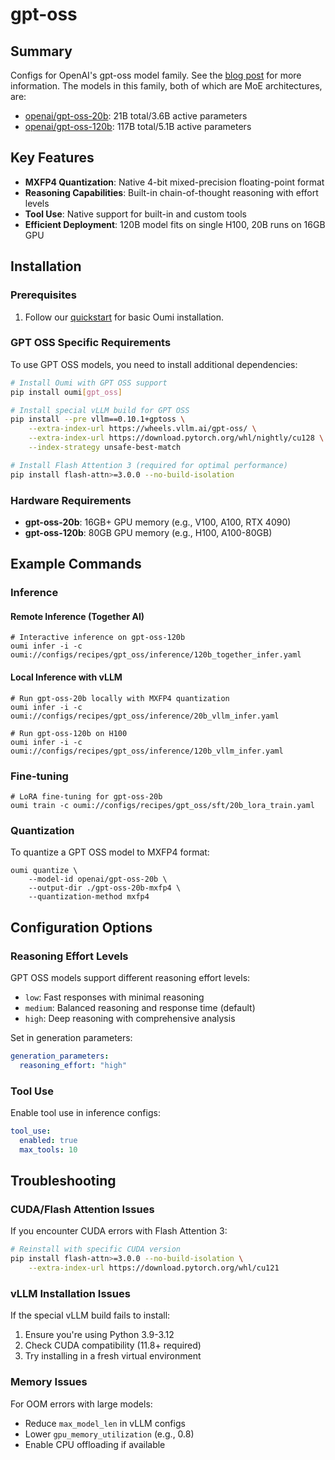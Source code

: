 # gpt-oss

## Summary

Configs for OpenAI's gpt-oss model family. See the [blog post](https://huggingface.co/blog/welcome-openai-gpt-oss) for more information. The models in this family, both of which are MoE architectures, are:

- [openai/gpt-oss-20b](https://huggingface.co/openai/gpt-oss-20b): 21B total/3.6B active parameters
- [openai/gpt-oss-120b](https://huggingface.co/openai/gpt-oss-120b): 117B total/5.1B active parameters

## Key Features

- **MXFP4 Quantization**: Native 4-bit mixed-precision floating-point format
- **Reasoning Capabilities**: Built-in chain-of-thought reasoning with effort levels
- **Tool Use**: Native support for built-in and custom tools
- **Efficient Deployment**: 120B model fits on single H100, 20B runs on 16GB GPU

## Installation

### Prerequisites

1. Follow our [quickstart](https://oumi.ai/docs/en/latest/get_started/quickstart.html) for basic Oumi installation.

### GPT OSS Specific Requirements

To use GPT OSS models, you need to install additional dependencies:

```bash
# Install Oumi with GPT OSS support
pip install oumi[gpt_oss]

# Install special vLLM build for GPT OSS
pip install --pre vllm==0.10.1+gptoss \
    --extra-index-url https://wheels.vllm.ai/gpt-oss/ \
    --extra-index-url https://download.pytorch.org/whl/nightly/cu128 \
    --index-strategy unsafe-best-match

# Install Flash Attention 3 (required for optimal performance)
pip install flash-attn>=3.0.0 --no-build-isolation
```

### Hardware Requirements

- **gpt-oss-20b**: 16GB+ GPU memory (e.g., V100, A100, RTX 4090)
- **gpt-oss-120b**: 80GB GPU memory (e.g., H100, A100-80GB)

## Example Commands

### Inference

#### Remote Inference (Together AI)

```shell
# Interactive inference on gpt-oss-120b
oumi infer -i -c oumi://configs/recipes/gpt_oss/inference/120b_together_infer.yaml
```

#### Local Inference with vLLM

```shell
# Run gpt-oss-20b locally with MXFP4 quantization
oumi infer -i -c oumi://configs/recipes/gpt_oss/inference/20b_vllm_infer.yaml

# Run gpt-oss-120b on H100
oumi infer -i -c oumi://configs/recipes/gpt_oss/inference/120b_vllm_infer.yaml
```

### Fine-tuning

```shell
# LoRA fine-tuning for gpt-oss-20b
oumi train -c oumi://configs/recipes/gpt_oss/sft/20b_lora_train.yaml
```

### Quantization

To quantize a GPT OSS model to MXFP4 format:

```shell
oumi quantize \
    --model-id openai/gpt-oss-20b \
    --output-dir ./gpt-oss-20b-mxfp4 \
    --quantization-method mxfp4
```

## Configuration Options

### Reasoning Effort Levels

GPT OSS models support different reasoning effort levels:

- `low`: Fast responses with minimal reasoning
- `medium`: Balanced reasoning and response time (default)
- `high`: Deep reasoning with comprehensive analysis

Set in generation parameters:
```yaml
generation_parameters:
  reasoning_effort: "high"
```

### Tool Use

Enable tool use in inference configs:
```yaml
tool_use:
  enabled: true
  max_tools: 10
```

## Troubleshooting

### CUDA/Flash Attention Issues

If you encounter CUDA errors with Flash Attention 3:
```bash
# Reinstall with specific CUDA version
pip install flash-attn>=3.0.0 --no-build-isolation \
    --extra-index-url https://download.pytorch.org/whl/cu121
```

### vLLM Installation Issues

If the special vLLM build fails to install:
1. Ensure you're using Python 3.9-3.12
2. Check CUDA compatibility (11.8+ required)
3. Try installing in a fresh virtual environment

### Memory Issues

For OOM errors with large models:
- Reduce `max_model_len` in vLLM configs
- Lower `gpu_memory_utilization` (e.g., 0.8)
- Enable CPU offloading if available
